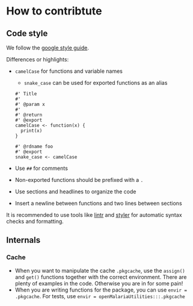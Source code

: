 # How to contribtute

## Code style

We follow the [google style
guide](https://google.github.io/styleguide/Rguide.html).

Differences or highlights:

- `camelCase` for functions and variable names
  - `snake_case` can be used for exported functions as an alias

  ```{r}
  #' Title
  #'
  #' @param x
  #'
  #' @return
  #' @export
  camelCase <- function(x) {
    print(x)
  }

  #' @rdname foo
  #' @export
  snake_case <- camelCase
  ```

- Use `##` for comments
- Non-exported functions should be prefixed with a `.`
- Use sections and headlines to organize the code
- Insert a newline between functions and two lines between sections

It is recommended to use tools like [lintr](https://github.com/jimhester/lintr)
and [styler](https://github.com/r-lib/styler) for automatic syntax checks and
formatting.

## Internals

### Cache

- When you want to manipulate the cache `.pkgcache`, use the `assign()` and
  `get()` functions together with the correct environment. There are plenty of
  examples in the code. Otherwise you are in for some pain!
- When you are writing functions for the package, you can use `envir =
  .pkgcache`. For tests, use `envir = openMalariaUtilities:::.pkgcache`
